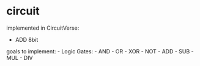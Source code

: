 # circuit

implemented in CircuitVerse:
- ADD 8bit
<imp src="https://github.com/MCRuskyBoy/circuit/blob/main/pictures/ADD-8bit.jpeg" alt="ADD 8bit">
goals to implement:
  - Logic Gates:
    - AND
    - OR
    - XOR
    - NOT
  - ADD
  - SUB
  - MUL
  - DIV
